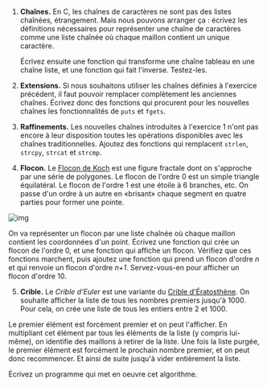 1. **Chaînes.** En C, les chaînes de caractères ne sont pas des listes chaînées, étrangement. Mais nous pouvons arranger ça : écrivez les définitions nécessaires pour représenter une chaîne de caractères comme une liste chaînée où chaque maillon contient un unique caractère.

   Écrivez ensuite une fonction qui transforme une chaîne tableau en une chaîne liste, et une fonction qui fait l'inverse. Testez-les.

2. **Extensions.** Si nous souhaitons utiliser les chaînes définies à l'exercice précédent, il faut pouvoir remplacer complètement les anciennes chaînes. Écrivez donc des fonctions qui procurent pour les nouvelles chaînes les fonctionnalités de `puts` et `fgets`.

3. **Raffinements.** Les nouvelles chaînes introduites à l'exercice 1 n'ont pas encore à leur disposition toutes les opérations disponibles avec les chaînes traditionnelles. Ajoutez des fonctions qui remplacent `strlen`, `strcpy`, `strcat` et `strcmp`.

4.  **Flocon.** Le [Flocon de Koch](http://fr.wikipedia.org/wiki/Flocon_de_Koch) est une figure fractale dont on s'approche par une série de polygones. Le flocon de l'ordre 0 est un simple triangle équilatéral. Le flocon de l'ordre 1 est une étoile à 6 branches, etc. On passe d'un ordre à un autre en «brisant» chaque segment en quatre parties pour former une pointe.

   ![img](http://www.iut-fbleau.fr/sitebp/apl12/listes2/koch.gif)

   

   On va représenter un flocon par une liste chaînée où chaque maillon contient les coordonnées d'un point. Écrivez une fonction qui crée un flocon de l'ordre 0, et une fonction qui affiche un flocon. Vérifiez que ces fonctions marchent, puis ajoutez une fonction qui prend un flocon d'ordre *n* et qui renvoie un flocon d'ordre *n+1*. Servez-vous-en pour afficher un flocon d'ordre 10.

5.  **Crible.** Le *Crible d'Euler* est une variante du [Crible d'Ératosthène](http://fr.wikipedia.org/wiki/Crible_d'Ératosthène). On souhaite afficher la liste de tous les nombres premiers jusqu'à 1000. Pour cela, on crée une liste de tous les entiers entre 2 et 1000.

   Le premier élément est forcément premier et on peut l'afficher. En multipliant cet élément par tous les éléments de la liste (y compris lui-même), on identifie des maillons à retirer de la liste. Une fois la liste purgée, le premier élément est forcément le prochain nombre premier, et on peut donc recommencer. Et ainsi de suite jusqu'à vider entièrement la liste.

   Écrivez un programme qui met en oeuvre cet algorithme.